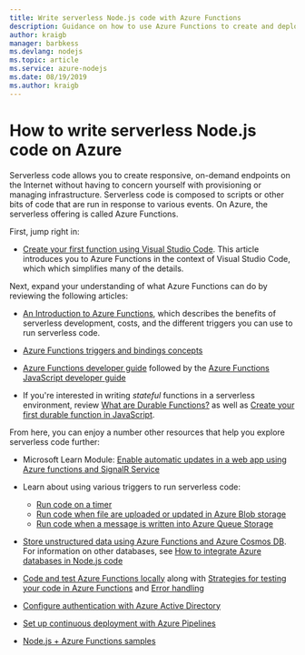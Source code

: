 ```yaml
---
title: Write serverless Node.js code with Azure Functions
description: Guidance on how to use Azure Functions to create and deploy serverless code using Azure Functions.
author: kraigb
manager: barbkess
ms.devlang: nodejs
ms.topic: article
ms.service: azure-nodejs
ms.date: 08/19/2019
ms.author: kraigb
---
```


# How to write serverless Node.js code on Azure

Serverless code allows you to create responsive, on-demand endpoints on the Internet without having to concern yourself with provisioning or managing infrastructure. Serverless code is composed to scripts or other bits of code that are run in response to various events. On Azure, the serverless offering is called Azure Functions.

First, jump right in:

- [Create your first function using Visual Studio Code](/azure/azure-functions/functions-create-first-function-vs-code). This article introduces you to Azure Functions in the context of Visual Studio Code, which which simplifies many of the details.

Next, expand your understanding of what Azure Functions can do by reviewing the following articles:

- [An Introduction to Azure Functions](/azure/azure-functions/functions-overview), which describes the benefits of serverless development, costs, and the different triggers you can use to run serverless code.

- [Azure Functions triggers and bindings concepts](/azure/azure-functions/functions-triggers-bindings)

- [Azure Functions developer guide](/azure/azure-functions/functions-reference) followed by the [Azure Functions JavaScript developer guide](/azure/azure-functions/functions-reference-node)

- If you're interested in writing *stateful* functions in a serverless environment, review [What are Durable Functions?](/azure/azure-functions/durable/durable-functions-overview) as well as [Create your first durable function in JavaScript](/azure/azure-functions/durable/quickstart-js-vscode).

From here, you can enjoy a number other resources that help you explore serverless code further:

- Microsoft Learn Module: [Enable automatic updates in a web app using Azure functions and SignalR Service](https://docs.microsoft.com/learn/modules/automatic-update-of-a-webapp-using-azure-functions-and-signalr/)

- Learn about using various triggers to run serverless code:

  - [Run code on a timer](/azure/azure-functions/functions-create-scheduled-function)
  - [Run code when file are uploaded or updated in Azure Blob storage](/azure/storage/blobs/storage-upload-process-images?tabs=nodejsv10)
  - [Run code when a message is written into Azure Queue Storage](/azure/azure-functions/functions-create-storage-queue-triggered-function)

- [Store unstructured data using Azure Functions and Azure Cosmos DB](/azure/azure-functions/functions-integrate-store-unstructured-data-cosmosdb.md?tabs=javascript). For information on other databases, see [How to integrate Azure databases in Node.js code](node-howto-integrate-databases.md)

- [Code and test Azure Functions locally](/azure/azure-functions/functions-develop-local) along with [Strategies for testing your code in Azure Functions](/azure/azure-functions/functions-test-a-function) and [Error handling](/azure/azure-functions/functions-bindings-error-pages)

- [Configure authentication with Azure Active Directory](/azure/app-service/configure-authentication-provider-aad.md?toc=%2fazure%2fazure-functions%2ftoc.json)

- [Set up continuous deployment with Azure Pipelines](/azure/azure-functions/functions-how-to-azure-devops)

- [Node.js + Azure Functions samples](/samples/browse/?languages=javascript%2Cnodejs&products=azure-functions)
